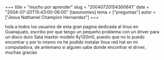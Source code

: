 +++
title = "mucho por aprender"
slug = "20040720154300641"
date = "2004-07-20T15:43:00-06:00"
[taxonomies]
tema = ["preguntas"]
autor = ["Jesus Nathaniel Champion Hernandez"]
+++

hola a todos los usuarios de esta gran pagina dedicada al linux en
Guanajuato, escribo por que tengo un pequeño problema con un driver para
un disco duro Sata maxtor modelo 6y120m0, puesto que no lo puedo
encontrar y por lo mismo no he podido instalar linux red hat en mi
computadora, de antemano si alguien sabe donde encontrar el driver,
muchas gracias

